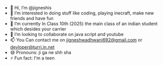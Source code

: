 - 👋 Hi, I’m @jigneshis
- 👀 I’m interested in doing stuff like coding, playing inecraft, make new friends and have fun 
- 🌱 I’m currently In Class 10th (2025) the main class of an indian student which desides your carrier  
- 💞️ I’m looking to collaborate on java script and youtube 
- 📫 You Can contact me on jigneshwadhwani692@gmail.com or devloper@turri.in.net
- 😄 Pronouns: ji ga ne shh sha
- ⚡ Fun fact: I'm a teen 

<!---
jigneshis/jigneshis is a ✨ special ✨ repository because its `README.md` (this file) appears on your GitHub profile.
You can click the Preview link to take a look at your changes.
--->
